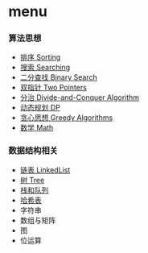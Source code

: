 # menu 

### 算法思想

- [排序 Sorting](https://github.com/fsodu/leetcode/tree/main/Sorting)
- [搜索 Searching](https://github.com/fsodu/leetcode/tree/main/Searching)
- [二分查找 Binary Search](https://github.com/tianhuih/leetcode/tree/main/Binary%20Search)
- [双指针 Two Pointers](https://github.com/fsodu/leetcode/tree/main/Two%20Pointer)
- [分治 Divide-and-Conquer Algorithm](https://github.com/tianhuih/leetcode/tree/main/Divide-and-Conquer%20Algorithm)
- [动态规划 DP](https://github.com/tianhuih/leetcode/tree/main/dynamic%20programming)
- [贪心思想 Greedy Algorithms](https://github.com/tianhuih/leetcode/tree/main/Greedy%20Algorithm)
- [数学 Math](https://github.com/tianhuih/leetcode/tree/main/Math)

### 数据结构相关

- [链表 LinkedList](https://github.com/tianhuih/leetcode/tree/main/Linked%20List)
- [树 Tree](https://github.com/tianhuih/leetcode/tree/main/Trees)
- [栈和队列](https://github.com/tianhuih/leetcode/tree/main/Stacks%20and%20Queues)
- [哈希表](https://github.com/tianhuih/leetcode/tree/main/HashTable)
- 字符串
- 数组与矩阵
- 图
- 位运算
